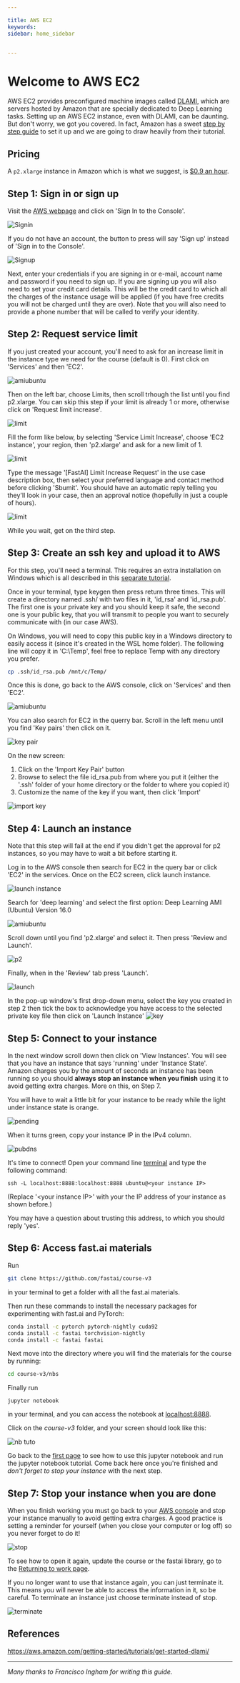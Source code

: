 ```yaml
---

title: AWS EC2
keywords: 
sidebar: home_sidebar


---
```

# Welcome to AWS EC2

AWS EC2 provides preconfigured machine images called [DLAMI](https://aws.amazon.com/machine-learning/amis/), which are servers hosted by Amazon that are specially dedicated to Deep Learning tasks. Setting up an AWS EC2 instance, even with DLAMI, can be daunting. But don't worry, we got you covered. In fact, Amazon has a sweet [step by step guide](https://aws.amazon.com/getting-started/tutorials/get-started-dlami/) to set it up and we are going to draw heavily from their tutorial.

## Pricing
A `p2.xlarge` instance in Amazon which is what we suggest, is [$0.9 an hour](https://aws.amazon.com/ec2/instance-types/p2/).

## Step 1: Sign in or sign up

Visit the [AWS webpage](https://aws.amazon.com/) and click on 'Sign In to the Console'.

![Signin](/images/aws/signin.png)

If you do not have an account, the button to press will say 'Sign up' instead of 'Sign in to the Console'.

![Signup](/images/aws/signup.png)

Next, enter your credentials if you are signing in or e-mail, account name and password if you need to sign up. If you are signing up you will also need to set your credit card details. This will be the credit card to which all the charges of the instance usage will be applied (if you have free credits you will not be charged until they are over). Note that you will also need to provide a phone number that will be called to verify your identity.

## Step 2: Request service limit

If you just created your account, you'll need to ask for an increase limit in the instance type we need for the course (default is 0). First click on 'Services' and then 'EC2'.

![amiubuntu](/images/aws/ec2.png)

Then on the left bar, choose Limits, then scroll trhough the list until you find p2.xlarge. You can skip this step if your limit is already 1 or more, otherwise click on 'Request limit increase'.

![limit](/images/aws/request_limit.png)

Fill the form like below, by selecting 'Service Limit Increase', choose 'EC2 instance', your region, then 'p2.xlarge' and ask for a new limit of 1.

![limit](/images/aws/increase_limit.png)

Type the message '[FastAI] Limit Increase Request' in the use case description box, then select your preferred language and contact method before clicking 'Sbumit'. You should have an automatic reply telling you they'll look in your case, then an approval notice (hopefully in just a couple of hours).

![limit](/images/aws/increase_limit2.png)

While you wait, get on the third step.

## Step 3: Create an ssh key and upload it to AWS

For this step, you'll need a terminal. This requires an extra installation on Windows which is all described in this [separate tutorial](/terminal_tutorial.html).

Once in your terminal, type keygen then press return three times. This will create a directory named .ssh/ with two files in it, 'id_rsa' and 'id_rsa.pub'. The first one is your private key and you should keep it safe, the second one is your public key, that you will transmit to people you want to securely communicate with (in our case AWS).

On Windows, you will need to copy this public key in a Windows directory to easily access it (since it's created in the WSL home folder). The following line will copy it in 'C:\Temp', feel free to replace Temp with any directory you prefer.
``` bash
cp .ssh/id_rsa.pub /mnt/c/Temp/
```

Once this is done, go back to the AWS console, click on 'Services' and then 'EC2'.

![amiubuntu](/images/aws/ec2.png)

You can also search for EC2 in the querry bar. Scroll in the left menu until you find 'Key pairs' then click on it.

![key pair](/images/aws/key_pair.png)

On the new screen:

1. Click on the 'Import Key Pair' button
2. Browse to select the file id_rsa.pub from where you put it (either the '.ssh' folder of your home directory or the folder to where you copied it)
3. Customize the name of the key if you want, then click 'Import'

![import key](/images/aws/import_key.png)

## Step 4: Launch an instance

Note that this step will fail at the end if you didn't get the approval for p2 instances, so you may have to wait a bit before starting it. 

Log in to the AWS console then search for EC2 in the query bar or click 'EC2' in the services. Once on the EC2 screen, click launch instance.

![launch instance](/images/aws/launch_instance.png)

Search for 'deep learning' and select the first option: Deep Learning AMI (Ubuntu) Version 16.0

![amiubuntu](/images/aws/amiubuntu.png)

Scroll down until you find 'p2.xlarge' and select it. Then press 'Review and Launch'.

![p2](/images/aws/p2.png)

Finally, when in the 'Review' tab press 'Launch'.

![launch](/images/aws/launch.png)

In the pop-up window's first drop-down menu, select the key you created in step 2 then tick the box to acknowledge you have access to the selected private key file then click on 'Launch Instance'
![key](/images/aws/key.png)

## Step 5: Connect to your instance

In the next window scroll down then click on 'View Instances'. You will see that you have an instance that says 'running' under 'Instance State'. Amazon charges you by the amount of seconds an instance has been running so you should **always stop an instance when you finish** using it to avoid getting extra charges. More on this, on Step 7.

You will have to wait a little bit for your instance to be ready while the light under instance state is orange.

![pending](/images/aws/pending.png)

When it turns green, copy your instance IP in the IPv4 column.

![pubdns](/images/aws/pubdns.png)

It's time to connect! Open your command line [terminal](/terminal_tutorial_) and type the following command:

```
ssh -L localhost:8888:localhost:8888 ubuntu@<your instance IP>
```
(Replace '\<your instance IP\>' with your the IP address of your instance as shown before.)

You may have a question about trusting this address, to which you should reply 'yes'.

## Step 6: Access fast.ai materials

Run
``` bash
git clone https://github.com/fastai/course-v3
```
in your terminal to get a folder with all the fast.ai materials. 

Then run these commands to install the necessary packages for experimenting with fast.ai and PyTorch:

``` bash
conda install -c pytorch pytorch-nightly cuda92
conda install -c fastai torchvision-nightly
conda install -c fastai fastai
```

Next move into the directory where you will find the materials for the course by running:

``` bash
cd course-v3/nbs
```

Finally run
```
jupyter notebook
```
in your terminal, and you can access the notebook at [localhost:8888](http://localhost:8888).

Click on the *course-v3* folder, and your screen should look like this:

![nb tuto](/images/jupyter.png)

Go back to the [first page](index.html) to see how to use this jupyter notebook and run the jupyter notebook tutorial. Come back here once you're finished and *don't forget to stop your instance* with the next step.

## Step 7: Stop your instance when you are done

When you finish working you must go back to your [AWS console](https://us-west-2.console.aws.amazon.com/ec2) and stop your instance manually to avoid getting extra charges. A good practice is setting a reminder for yourself (when you close your computer or log off) so you never forget to do it! 

![stop](/images/aws/stop.png)

To see how to open it again, update the course or the fastai library, go to the [Returning to work page](update_aws.html).

If you no longer want to use that instance again, you can just terminate it. This means you will never be able to access the information in it, so be careful. To terminate an instance just choose terminate instead of stop.

![terminate](/images/aws/terminate.png)

## References

https://aws.amazon.com/getting-started/tutorials/get-started-dlami/

---

*Many thanks to Francisco Ingham for writing this guide.*
